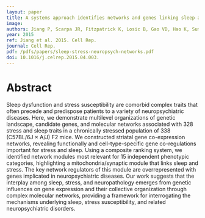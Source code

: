```yaml
---
layout: paper
title: A systems approach identifies networks and genes linking sleep and stress:\ implications for neuropsychiatric disorders.
image: 
authors: Jiang P, Scarpa JR, Fitzpatrick K, Losic B, Gao VD, Hao K, Summa KC, Yang HS, Zhang B, Allada R, Vitaterna MH, Turek FW, Kasarskis A.
year: 2015
ref: Jiang et al. 2015. Cell Rep.
journal: Cell Rep.
pdf: /pdfs/papers/sleep-stress-neuropsych-networks.pdf
doi: 10.1016/j.celrep.2015.04.003.
---
```


# Abstract

Sleep dysfunction and stress susceptibility are comorbid complex traits that often precede and predispose patients to a variety of neuropsychiatric diseases. Here, we demonstrate multilevel organizations of genetic landscape, candidate genes, and molecular networks associated with 328 stress and sleep traits in a chronically stressed population of 338 (C57BL/6J × A/J) F2 mice. We constructed striatal gene co-expression networks, revealing functionally and cell-type-specific gene co-regulations important for stress and sleep. Using a composite ranking system, we identified network modules most relevant for 15 independent phenotypic categories, highlighting a mitochondria/synaptic module that links sleep and stress. The key network regulators of this module are overrepresented with genes implicated in neuropsychiatric diseases. Our work suggests that the interplay among sleep, stress, and neuropathology emerges from genetic influences on gene expression and their collective organization through complex molecular networks, providing a framework for interrogating the mechanisms underlying sleep, stress susceptibility, and related neuropsychiatric disorders.